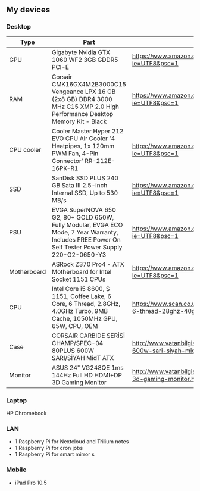 ## My devices

### Desktop

|Type|Part|link|
|---|----|----|
|GPU|Gigabyte Nvidia GTX 1060 WF2 3GB GDDR5 PCI-E|https://www.amazon.co.uk/gp/product/B01KHWOAR4/ref=oh_aui_detailpage_o00_s00?ie=UTF8&psc=1|
|RAM|Corsair CMK16GX4M2B3000C15 Vengeance LPX 16 GB (2x8 GB) DDR4 3000 MHz C15 XMP 2.0 High Performance Desktop Memory Kit - Black|https://www.amazon.co.uk/gp/product/B0134EW7G8/ref=oh_aui_detailpage_o01_s00?ie=UTF8&psc=1|
|CPU cooler|Cooler Master Hyper 212 EVO CPU Air Cooler '4 Heatpipes, 1x 120mm PWM Fan, 4-Pin Connector' RR-212E-16PK-R1|https://www.amazon.co.uk/gp/product/B0068OI7T8/ref=oh_aui_detailpage_o02_s00?ie=UTF8&psc=1|
|SSD|SanDisk SSD PLUS 240 GB Sata III 2.5-inch Internal SSD, Up to 530 MB/s|https://www.amazon.co.uk/gp/product/B01F9G43WU/ref=oh_aui_detailpage_o02_s00?ie=UTF8&psc=1|
|PSU|EVGA SuperNOVA 650 G2, 80+ GOLD 650W, Fully Modular, EVGA ECO Mode, 7 Year Warranty, Includes FREE Power On Self Tester Power Supply 220-G2-0650-Y3|https://www.amazon.co.uk/gp/product/B0100QRVP0/ref=oh_aui_detailpage_o02_s00?ie=UTF8&psc=1|
|Motherboard|ASRock Z370 Pro4 - ATX Motherboard for Intel Socket 1151 CPUs|	https://www.amazon.co.uk/gp/product/B07639M7MY/ref=oh_aui_detailpage_o02_s01?ie=UTF8&psc=1|
|CPU|Intel Core i5 8600, S 1151, Coffee Lake, 6 Core, 6 Thread, 2.8GHz, 4.0GHz Turbo, 9MB Cache, 1050MHz GPU, 65W, CPU, OEM|https://www.scan.co.uk/products/intel-core-i5-8400-s-1151-coffee-lake-6-core-6-thread-28ghz-40ghz-turbo-9mb-cache-1050mhz-gpu-65w-oe|
|Case|CORSAIR CARBIDE SERİSİ CHAMP/SPEC-04 80PLUS 600W SARI/SİYAH MidT ATX|http://www.vatanbilgisayar.com/corsair-carbide-serisi-champ-spec-04-80plus-600w-sari-siyah-midt-atx-kasa.html|
|Monitor|ASUS 24" VG248QE 1ms 144Hz Full HD HDMI+DP 3D Gaming Monitor|http://www.vatanbilgisayar.com/asus-24-vg248qe-1ms-144hz-full-hd-hdmi-dp-3d-gaming-monitor.html|

### Laptop

HP Chromebook

### LAN

* 1 Raspberry Pi for Nextcloud and Trilium notes
* 1 Raspberry Pi for cron jobs
* 1 Raspberry Pi for smart mirror
s
### Mobile

* iPad Pro 10.5
